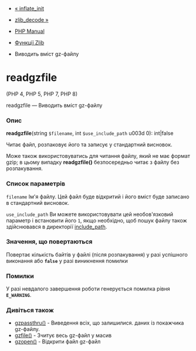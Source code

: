 - [« inflate_init](function.inflate-init.md)
- [zlib_decode »](function.zlib-decode.md)

- [PHP Manual](index.md)
- [Функції Zlib](ref.zlib.md)
- Виводить вміст gz-файлу

# readgzfile

(PHP 4, PHP 5, PHP 7, PHP 8)

readgzfile — Виводить вміст gz-файлу

### Опис

**readgzfile**(string `$filename`, int `$use_include_path` u003d 0):
int\|false

Читає файл, розпаковує його та записує у стандартний висновок.

Може також використовуватись для читання файлу, який не має формат gzip; в
цьому випадку **readgzfile()** безпосередньо читає з файлу без
розпакування.

### Список параметрів

`filename`
Ім'я файлу. Цей файл буде відкритий і його вміст буде записано в
стандартний висновок.

`use_include_path`
Ви можете використовувати цей необов'язковий параметр і встановити його
`1`, якщо необхідно, щоб пошук файлу також здійснювався в
директорії [include_path](ini.core.md#ini.include-path).

### Значення, що повертаються

Повертає кількість байтів у файлі (після розпакування) у разі
успішного виконання або **`false`** у разі виникнення помилки

### Помилки

У разі невдалого завершення роботи генерується помилка рівня
**`E_WARNING`**.

### Дивіться також

- [gzpassthru()](function.gzpassthru.md) - Виведення всіх, що залишилися.
даних із покажчика gz-файлу.
- [gzfile()](function.gzfile.md) - Зчитує весь gz-файл у масив
- [gzopen()](function.gzopen.md) - Відкрити файл gz-файл
